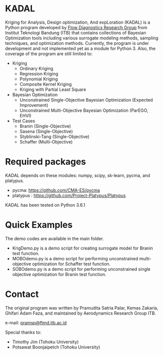 # KADAL
Kriging for Analysis, Design optimization, And expLoration (KADAL) is a Python program developed by [Flow Diagnostics Research Group](https://flowdiagnostics.ftmd.itb.ac.id "Our Lab's Homepage") from Institut Teknologi Bandung (ITB) that contains collections of Bayesian Optimization tools including various surrogate modeling methods, sampling techniques, and optimization methods.
Currently, the program is under development and not implemented yet as a module for Python 3. Also, the coverage of the program are still limited to:

* Kriging
  * Ordinary Kriging
  * Regression Kriging
  * Polynomial Kriging
  * Composite Kernel Kriging
  * Kriging with Partial Least Square
* Bayesian Optimization
  * Unconstrained Single-Objective Bayesian Optimization (Expected Improvement)
  * Unconstrained Multi-Objective Bayesian Optimization (ParEGO, EHVI)
* Test Cases
  * Branin (Single-Objective)
  * Sasena (Single-Objective)
  * Styblinski-Tang (Single-Objective)
  * Schaffer (Multi-Objective)
  
# Required packages
KADAL depends on these modules: numpy, scipy, sk-learn, pycma, and platypus.

- pycma: https://github.com/CMA-ES/pycma
- platypus : https://github.com/Project-Platypus/Platypus

KADAL has been tested on Python 3.6.1

# Quick Examples
The demo codes are available in the main folder. 
* KrigDemo.py is a demo script for creating surrogate model for Branin test function.
* MOBOdemo.py is a demo script for performing unconstrained multi-objective optimization for Schaffer test function.
* SOBOdemo.py is a demo script for performing unconstrained single objective optimization for Branin test function.

# Contact
The original program was written by Pramudita Satria Palar, Kemas Zakaria, Ghifari Adam Faza, and maintained by Aerodynamics Research Group ITB. 

e-mail: pramsp@ftmd.itb.ac.id

Special thanks to:
- Timothy Jim (Tohoku University)
- Potsawat Boonjaipetch (Tohoku University)
